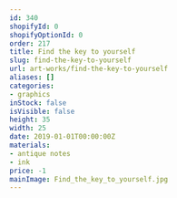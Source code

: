 ```yaml
---
id: 340
shopifyId: 0
shopifyOptionId: 0
order: 217
title: Find the key to yourself
slug: find-the-key-to-yourself
url: art-works/find-the-key-to-yourself
aliases: []
categories:
- graphics
inStock: false
isVisible: false
height: 35
width: 25
date: 2019-01-01T00:00:00Z
materials:
- antique notes
- ink
price: -1
mainImage: Find_the_key_to_yourself.jpg
---
```

